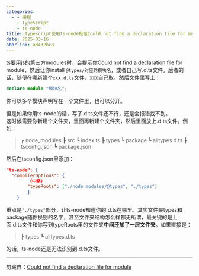 ```yaml
---
categories:
  - - 编程
    - TypeScript
    - ts-node
title: Typescript使用ts-node报错Could not find a declaration file for module
date: 2025-03-16
abbrlink: a8432bc8
---
```


ts要用js的第三方modules时，会提示你Could not find a declaration file for module，然后让你install `@types/对应的模块名`，或者自己写.d.ts文件。后者的话，随便在哪新建个`xxx.d.ts`文件，xxx自己取。然后文件里写上：

```typescript
declare module "模块名";
```

你可以多个模块声明写在一个文件里，也可以分开。

但是如果你用ts-node的话，写了.d.ts文件还不行，还是会报错找不到。<br />这时候需要你新建个文件夹，里面再新建个文件夹，然后里面放上.d.ts文件。例如：

> ┏ node_modules
> ┣ src
> ┗ index.ts
> ┣ types
> ┗ package
> ┗ alltypes.d.ts
> ┣ tsconfig.json
> ┗ package.json

然后在tsconfig.json里添加：

```json
"ts-node": {
  "compilerOptions": {
		（中略）
		"typeRoots": ["./node_modules/@types", "./types"]
        }
    }
```

重点是`"./types"`部分，让ts-node知道你的.d.ts在哪里。其实文件夹types和package随你换别的名字，甚至文件夹结构怎么样都无所谓，最关键的是上面.d.ts文件和你写到typeRoots里的文件夹**中间还加了一层文件夹**。如果直接是：

> ┣ types
> ┗ alltypes.d.ts

的话，ts-node还是无法识别到.d.ts文件。

---

剪藏自：[Could not find a declaration file for module ](https://joshtronic.com/2019/08/26/could-not-find-a-declaration-file-for-module/)


